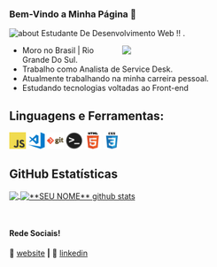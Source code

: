 ### Bem-Vindo  a Minha Página 👋


<img width="45" alt="about" src="https://raw.github.com/elizarov/elizarov/master/about.png"> Estudante De Desenvolvimento Web !! .

<img align="right" width="300" src="https://i2.wp.com/allhtaccess.info/wp-content/uploads/2018/03/programming.gif?fit=1281%2C716&ssl=1"/>


* Moro no Brasil | Rio Grande Do Sul.
* Trabalho como Analista de Service Desk.
* Atualmente trabalhando na minha carreira pessoal.
* Estudando tecnologias voltadas ao Front-end
 


## **Linguagens e Ferramentas:**  

<code><img height="30" src="https://raw.githubusercontent.com/github/explore/80688e429a7d4ef2fca1e82350fe8e3517d3494d/topics/javascript/javascript.png"></code>
<code><img height="30" src="https://raw.githubusercontent.com/github/explore/80688e429a7d4ef2fca1e82350fe8e3517d3494d/topics/visual-studio-code/visual-studio-code.png"></code>
<code><img height="30" src="https://raw.githubusercontent.com/github/explore/80688e429a7d4ef2fca1e82350fe8e3517d3494d/topics/git/git.png"></code>
<code><img height="30" src="https://raw.githubusercontent.com/github/explore/80688e429a7d4ef2fca1e82350fe8e3517d3494d/topics/terminal/terminal.png"></code>
<code><img height="30" src="https://raw.githubusercontent.com/github/explore/80688e429a7d4ef2fca1e82350fe8e3517d3494d/topics/html/html.png"></code>
<code><img height="30" src="https://raw.githubusercontent.com/github/explore/80688e429a7d4ef2fca1e82350fe8e3517d3494d/topics/css/css.png"></code>


## **GitHub Estatísticas**

<a href="https://github.com/viniciusnunhez27">
  <img align="center" src="https://github-readme-stats.vercel.app/api/top-langs/?username=viniciusnunhez27&theme=dracula&hide_langs_below=1" />
</a>

<a href="https://github.com/viniciusnunhez27">
 <img align="center" src="https://github-readme-stats.vercel.app/api?username=viniciusnunhez27&show_icons=true&theme=dracula&line_height=27" alt="**SEU NOME** github stats"/>
</a>

[website]: https://codedev.ga/
[twitter]: https://twitter.com/SEUTWITTER
[youtube]: https://www.youtube.com/user/SEUYOUTUBE/
[instagram]: https://www.instagram.com/SEUINSTAGRAM/
[linkedin]: https://www.linkedin.com/in/vinicius-nunes-teixeira-da-silva-02408365/
<br>

#### Rede Sociais!

🏡 [website][website] **|** 
👔 [linkedin][linkedin]

